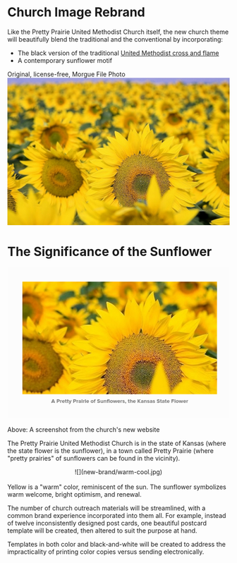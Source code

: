 # Church Image Rebrand

Like the Pretty Prairie United Methodist Church itself, the new church theme will beautifully blend the traditional and the conventional by incorporating:
* The black version of the traditional [United Methodist cross and flame](http://www.umc.org/resources/cross-and-flame)
* A contemporary sunflower motif

Original, license-free, Morgue File Photo
![](new-brand/sunflowers-morgue-file-original.jpg)

# The Significance of the Sunflower

![](new-brand/website-sunflowers.png)

Above: A screenshot from the church's new website

The Pretty Prairie United Methodist Church is in the state of Kansas (where the state flower is the sunflower), in a town called Pretty Prairie (where "pretty prairies" of sunflowers can be found in the vicinity). 

<center>
![](new-brand/warm-cool.jpg)
</center>
<br>
Yellow is a "warm" color, reminiscent of the sun. The sunflower symbolizes warm welcome, bright optimism, and renewal. 

The number of church outreach materials will be streamlined, with a common brand experience incorporated into them all. For example, instead of twelve inconsistently designed post cards, one beautiful postcard template will be created, then altered to suit the purpose at hand. 

Templates in both color and black-and-white will be created to address the impracticality of printing color copies versus sending electronically.
